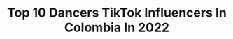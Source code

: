 ---
title: Top 10 Dancers TikTok Influencers In Colombia In 2022
description: >-
  Find top dancers TikTok influencers in Colombia in 2022. Most popular hashtags: #colombia #parati #foryou #fyp.
platform: TikTok
hits: 23
text_top: Discover the top-rated TikTok accounts on inBeat.
text_bottom: Our platform aggregates 23 TikTok influencers like this in Colombia for you to connect with.
profiles:
  - username: "chyo_00"
    fullname: >-
      chyo_00
    bio: >-
      🇨🇴🇮🇱 💃lin Makeup artist former dancer
    location: "Colombia"
    followers: 3748
    engagement: 487
    commentsToLikes: 0.083228
    id: ckbl4z8br2cbi0j23lnm7cd29
    verified: false
    hashtags: "#4youpage, #duet, #dance, #4you"
  - username: "unapersonabailando"
    fullname: >-
      🔥DANCER FLOW🔥
    bio: >-
      NIÑA🦋 DANCER🖤 ENSEÑÓ MI CARA ALOS 1K
    location: "Colombia"
    followers: 29
    engagement: 1169
    commentsToLikes: 0.008299
    id: ckdi7ct7b97fh0j23nrhlbt37
    verified: false
    hashtags: "#foryoupage, #tutoriales, #tutorial, #parati"
  - username: "andresmurart"
    fullname: >-
      andresmurart
    bio: >-
      🇨🇴🏳️‍🌈 actor and dancer ❤️ 200K? 🦖 ig: @andresmurart
    location: "Colombia"
    followers: 178800
    engagement: 1619
    commentsToLikes: 0.007814
    id: ckamlpxzux8100i78iy0li00m
    verified: false
    hashtags: "#comedia, #makeup, #parati, #halloween"
  - username: "jonathanz16"
    fullname: >-
      jona montoya
    bio: >-
      #zumbainstructor Colombiano🇨🇴 IG: jonamontoyazumba Professional salsa dancer
    location: "Colombia"
    followers: 47000
    engagement: 760
    commentsToLikes: 0.016642
    id: ck9feiw5it69l0j78b5bjjbgd
    verified: false
    hashtags: "#tiktokers, #votd, #challenge, #foryou"
  - username: "bee3queen"
    fullname: >-
      Paola Rodriguez
    bio: >-
      50k? Dancer ❤️ cheer trainer🥰 Instagram: @bee3queen
    location: "Colombia"
    followers: 37000
    engagement: 636
    commentsToLikes: 0.009892
    id: ckbfcha2x58990j234c044jr4
    verified: false
    hashtags: "#twerk, #twerkchallenge, #fyp, #couplegoals"
  - username: "jhoancheer"
    fullname: >-
      Jhoan Cheer
    bio: >-
      🕺🏽 Amo Bailar 🕺🏽 🇨🇴Colombia 🇨🇴 Sigueme en instagram @jhoan_cheer💫
    location: "Colombia"
    followers: 187000
    engagement: 1536
    commentsToLikes: 0.011058
    id: ckd01yoyk8j9w0j23ii3wrr11
    verified: false
    hashtags: "#fyp, #urbandance, #tiktokviral, #team"
  - username: "olgui_munozr"
    fullname: >-
      Olga Muñoz rodriguez
    bio: >-
      Colombiana🇨🇴 Si te gusta lo que ves, Quédate❤️ Amo los animales, en especial🐶
    location: "Colombia"
    followers: 3938
    engagement: 1062
    commentsToLikes: 0.058405
    id: ckdsxok0gqr610j233jefo6z9
    verified: false
    hashtags: "#viral, #dancing, #virall, #fyp"
  - username: "alexripolldancer"
    fullname: >-
      Alex Ripoll
    bio: >-
      Bailarín👑 ✨Eres lo quieres ser✨ Sígueme en Instagram @alexripolldancer
    location: "Colombia"
    followers: 21900
    engagement: 959
    commentsToLikes: 0.040448
    id: ckbf9c6cj059h0j238lilgzzg
    verified: false
    hashtags: ""
  - username: "nailuce"
    fullname: >-
      Nairem Ramirez
    bio: >-
      🤗❤️
    location: "Colombia"
    followers: 83100
    engagement: 662
    commentsToLikes: 0.016736
    id: ckai6c7unvjx90i7855fpeesc
    verified: false
    hashtags: "#dancer, #colombiana, #dance, #yayaya"
  - username: "alejocaro2"
    fullname: >-
      Alejo Caro
    bio: >-
      🇨🇴 taekwondo👊 Tunjano sumerce Instagram : @alejocaro_
    location: "Colombia"
    followers: 21500
    engagement: 1507
    commentsToLikes: 0.016122
    id: ck9c17ayfomh30j78mvccj5mj
    verified: false
    hashtags: "#yoga, #gimnastic, #stretching, #dance"
---